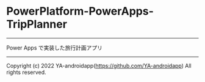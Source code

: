 # PowerPlatform-PowerApps-TripPlanner

---

Power Apps で実装した旅行計画アプリ

---

Copyright (c) 2022 YA-androidapp(https://github.com/YA-androidapp) All rights reserved.
